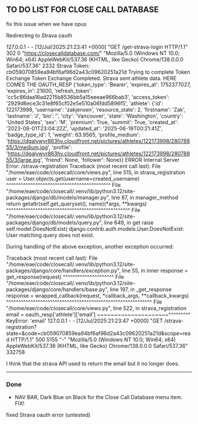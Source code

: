 ## TO DO LIST FOR CLOSE CALL DATABASE


fix this issue when we have opus


Redirecting to Strava oauth

127.0.0.1 - - [12/Jul/2025:21:23:41 +0000] "GET /get-strava-login HTTP/1.1" 302 0 "https://closecalldatabase.com/" "Mozilla/5.0 (Windows NT 10.0; Win64; x64) AppleWebKit/537.36 (KHTML, like Gecko) Chrome/138.0.0.0 Safari/537.36" 2332
Strava Token: cb059070859ea94bf6af96d2a43c09620251a21d
Trying to complete Token Exchange
Token Exchange Completed. Strava sent athlete data.
HERE COMES THE OAUTH_RESP
{'token_type': 'Bearer', 'expires_at': 1752377027, 'expires_in': 21600, 'refresh_token': 'cc5c86daa16ad2215b8536bb5a15eeeae966bab3', 'access_token': '2929d6ece3c31e8f65cf02e5e510a06fdd5896f5', 'athlete': {'id': 122173998, 'username': 'zakjensen', 'resource_state': 2, 'firstname': 'Zak', 'lastname': 'J', 'bio': '', 'city': 'Vancouver', 'state': 'Washington', 'country': 'United States', 'sex': 'M', 'premium': True, 'summit': True, 'created_at': '2023-08-01T23:04:22Z', 'updated_at': '2025-06-19T00:21:41Z', 'badge_type_id': 1, 'weight': 63.9565, 'profile_medium': 'https://dgalywyr863hv.cloudfront.net/pictures/athletes/122173998/28078855/3/medium.jpg', 'profile': 'https://dgalywyr863hv.cloudfront.net/pictures/athletes/122173998/28078855/3/large.jpg', 'friend': None, 'follower': None}}
ERROR Internal Server Error: /strava-registration
Traceback (most recent call last):
  File "/home/eae/code/closecall/core/views.py", line 515, in strava_registration
    user = User.objects.get(username=created_username)
           ^^^^^^^^^^^^^^^^^^^^^^^^^^^^^^^^^^^^^^^^^^^
  File "/home/eae/code/closecall/.venv/lib/python3.12/site-packages/django/db/models/manager.py", line 87, in manager_method
    return getattr(self.get_queryset(), name)(*args, **kwargs)
           ^^^^^^^^^^^^^^^^^^^^^^^^^^^^^^^^^^^^^^^^^^^^^^^^^^^
  File "/home/eae/code/closecall/.venv/lib/python3.12/site-packages/django/db/models/query.py", line 649, in get
    raise self.model.DoesNotExist(
django.contrib.auth.models.User.DoesNotExist: User matching query does not exist.

During handling of the above exception, another exception occurred:

Traceback (most recent call last):
  File "/home/eae/code/closecall/.venv/lib/python3.12/site-packages/django/core/handlers/exception.py", line 55, in inner
    response = get_response(request)
               ^^^^^^^^^^^^^^^^^^^^^
  File "/home/eae/code/closecall/.venv/lib/python3.12/site-packages/django/core/handlers/base.py", line 197, in _get_response
    response = wrapped_callback(request, *callback_args, **callback_kwargs)
               ^^^^^^^^^^^^^^^^^^^^^^^^^^^^^^^^^^^^^^^^^^^^^^^^^^^^^^^^^^^^
  File "/home/eae/code/closecall/core/views.py", line 522, in strava_registration
    email = oauth_resp['athlete']['email']
            ~~~~~~~~~~~~~~~~~~~~~^^^^^^^^^
KeyError: 'email'
127.0.0.1 - - [12/Jul/2025:21:23:47 +0000] "GET /strava-registration?state=&code=cb059070859ea94bf6af96d2a43c09620251a21d&scope=read HTTP/1.1" 500 5155 "-" "Mozilla/5.0 (Windows NT 10.0; Win64; x64) AppleWebKit/537.36 (KHTML, like Gecko) Chrome/138.0.0.0 Safari/537.36" 332758

I think that the strava API used to return the email but it no longer does.







<hr>

### Done

- NAV BAR, Dark Blue on Black for the Close Call Database menu item. FIX!

fixed Strava oauth error (untested)